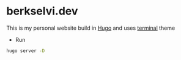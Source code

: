 # berkselvi.dev

This is my personal website build in [Hugo](https://gohugo.io) and uses [terminal](https://github.com/panr/hugo-theme-terminal) theme


- Run

```bash
hugo server -D
```